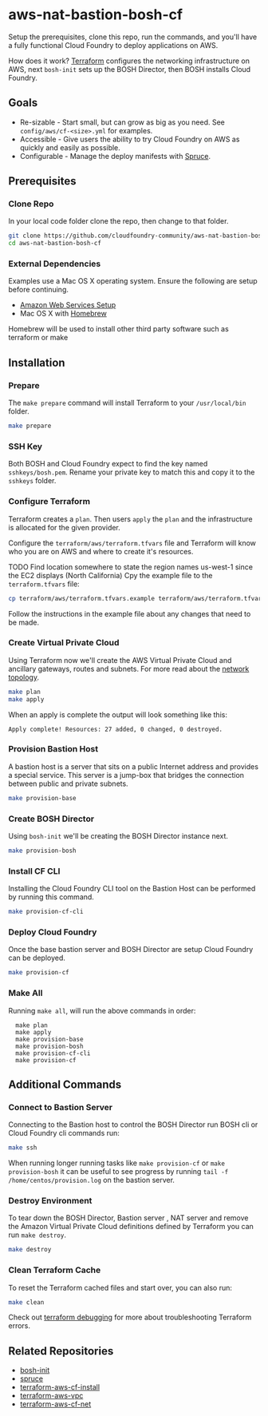 # aws-nat-bastion-bosh-cf

Setup the prerequisites, clone this repo, run the commands, and you'll have a fully functional Cloud Foundry to deploy applications on AWS.

How does it work? [Terraform](https://www.terraform.io/) configures the networking infrastructure on AWS, next `bosh-init` sets up the BOSH Director, then BOSH installs Cloud Foundry.

## Goals

  * Re-sizable - Start small, but can grow as big as you need.  See `config/aws/cf-<size>.yml` for examples.
  * Accessible - Give users the ability to try Cloud Foundry on AWS as quickly and easily as possible.
  * Configurable - Manage the deploy manifests with [Spruce](https://github.com/geofffranks/spruce).

## Prerequisites

### Clone Repo

In your local code folder clone the repo, then change to that folder.

```sh
git clone https://github.com/cloudfoundry-community/aws-nat-bastion-bosh-cf.git
cd aws-nat-bastion-bosh-cf
```

### External Dependencies

Examples use a Mac OS X operating system.  Ensure the following are setup before continuing.

  * [Amazon Web Services Setup](docs/aws-setup.md)
  * Mac OS X with [Homebrew](http://brew.sh/)

Homebrew will be used to install other third party software such as terraform or make


## Installation

### Prepare

The `make prepare` command will install Terraform to your `/usr/local/bin` folder.

```sh
make prepare
```

### SSH Key

Both BOSH and Cloud Foundry expect to find the key named `sshkeys/bosh.pem`.  Rename your private key to match this and copy it to the `sshkeys` folder.

### Configure Terraform

Terraform creates a `plan`.  Then users `apply` the `plan` and the infrastructure is allocated for the given provider.

Configure the `terraform/aws/terraform.tfvars` file and Terraform will know who you are on AWS and where to create it's resources.

TODO Find location somewhere to state the region names us-west-1 since the EC2 displays (North California)
Cpy the example file to the `terraform.tfvars` file:

```sh
cp terraform/aws/terraform.tfvars.example terraform/aws/terraform.tfvars
```

Follow the instructions in the example file about any changes that need to be made.

### Create Virtual Private Cloud

Using Terraform now we'll create the AWS Virtual Private Cloud and ancillary gateways, routes and subnets.  For more read about the [network topology](docs/network-topology.md).

```sh
make plan
make apply
```

When an apply is complete the output will look something like this:

```
Apply complete! Resources: 27 added, 0 changed, 0 destroyed.
```

### Provision Bastion Host

A bastion host is a server that sits on a public Internet address and provides a special service.  This server is a jump-box that bridges the connection between public and private subnets.

```sh
make provision-base
```

### Create BOSH Director

Using `bosh-init` we'll be creating the BOSH Director instance next.

```sh
make provision-bosh
```
### Install CF CLI

Installing the Cloud Foundry CLI tool on the Bastion Host can be performed by running this command.

```sh
make provision-cf-cli
```

### Deploy Cloud Foundry

Once the base bastion server and BOSH Director are setup Cloud Foundry can be deployed.

```sh
make provision-cf
```

### Make All

Running `make all`, will run the above commands in order:

```
  make plan
  make apply
  make provision-base
  make provision-bosh
  make provision-cf-cli
  make provision-cf
```

## Additional Commands

### Connect to Bastion Server

Connecting to the Bastion host to control the BOSH Director run BOSH cli or Cloud Foundry cli commands run:

```sh
make ssh
```

When running longer running tasks like `make provision-cf` or `make provision-bosh` it can be useful to see progress by running `tail -f /home/centos/provision.log` on the bastion server.  

### Destroy Environment

To tear down the BOSH Director, Bastion server , NAT server and remove the Amazon Virtual Private Cloud definitions defined by Terraform you can run `make destroy`.

```sh
make destroy
```

### Clean Terraform Cache

To reset the Terraform cached files and start over, you can also run:

```sh
make clean
```
Check out [terraform debugging](docs/terraform.md#debugging) for more about troubleshooting Terraform errors.

## Related Repositories

  * [bosh-init](https://github.com/cloudfoundry/bosh-init)
  * [spruce](https://github.com/geofffranks/spruce)
  * [terraform-aws-cf-install](https://github.com/cloudfoundry-community/terraform-aws-cf-install)
  * [terraform-aws-vpc](https://github.com/cloudfoundry-community/terraform-aws-vpc)
  * [terraform-aws-cf-net](https://github.com/cloudfoundry-community/terraform-aws-cf-net)
